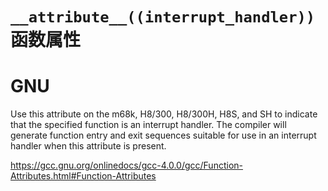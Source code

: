 # `__attribute__((interrupt_handler))` 函数属性

# GNU

Use this attribute on the m68k, H8/300, H8/300H, H8S, and SH to indicate that the specified function is an interrupt handler.  The compiler will generate function entry and exit sequences suitable for use in an interrupt handler when this attribute is present.         

https://gcc.gnu.org/onlinedocs/gcc-4.0.0/gcc/Function-Attributes.html#Function-Attributes